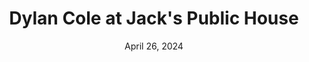---
title: Dylan Cole at Jack's Public House
date: April 26, 2024
startTime:
endTime:
isTicketLink:
---